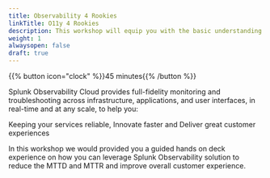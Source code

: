 ```yaml
---
title: Observability 4 Rookies
linkTitle: O11y 4 Rookies
description: This workshop will equip you with the basic understanding of monitoring Kubernetes using the Splunk OpenTelemetry Collector
weight: 1
alwaysopen: false
draft: true
---
```


{{% button icon="clock" %}}45 minutes{{% /button %}}

Splunk Observability Cloud provides full-fidelity monitoring and troubleshooting across infrastructure, applications, and user interfaces, in real-time and at any scale, to help you:

Keeping your services reliable, Innovate faster and Deliver great customer experiences

 In this workshop we would provided you a guided hands on deck experience on how you can leverage Splunk Observability solution to reduce the MTTD and MTTR and improve overall customer experience.
